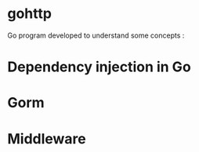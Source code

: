 # gohttp

Go program developed to understand some concepts :

# Dependency injection in Go #
# Gorm #
# Middleware 
#
